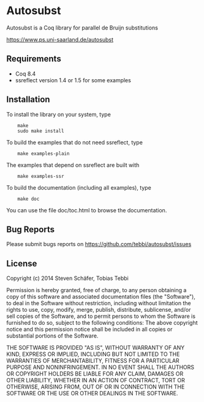 # Autosubst

Autosubst is a Coq library for parallel de Bruijn substitutions

https://www.ps.uni-saarland.de/autosubst



## Requirements

- Coq 8.4
- ssreflect version 1.4 or 1.5 for some examples



## Installation

To install the library on your system, type
```
    make
    sudo make install
```

To build the examples that do not need ssreflect, type
```
    make examples-plain
```

The examples that depend on ssreflect are built with
```
    make examples-ssr
```

To build the documentation (including all examples), type
```
    make doc
```

You can use the file doc/toc.html to browse the documentation.



## Bug Reports

Please submit bugs reports on https://github.com/tebbi/autosubst/issues



## License

Copyright (c) 2014 Steven Schäfer, Tobias Tebbi

Permission is hereby granted, free of charge, to any person obtaining
a copy of this software and associated documentation files (the
"Software"), to deal in the Software without restriction, including
without limitation the rights to use, copy, modify, merge, publish,
distribute, sublicense, and/or sell copies of the Software, and to
permit persons to whom the Software is furnished to do so, subject to
the following conditions: The above copyright notice and this
permission notice shall be included in all copies or substantial
portions of the Software.  

THE SOFTWARE IS PROVIDED "AS IS", WITHOUT WARRANTY OF ANY KIND,
EXPRESS OR IMPLIED, INCLUDING BUT NOT LIMITED TO THE WARRANTIES OF
MERCHANTABILITY, FITNESS FOR A PARTICULAR PURPOSE AND
NONINFRINGEMENT. IN NO EVENT SHALL THE AUTHORS OR COPYRIGHT HOLDERS BE
LIABLE FOR ANY CLAIM, DAMAGES OR OTHER LIABILITY, WHETHER IN AN ACTION
OF CONTRACT, TORT OR OTHERWISE, ARISING FROM, OUT OF OR IN CONNECTION
WITH THE SOFTWARE OR THE USE OR OTHER DEALINGS IN THE SOFTWARE.